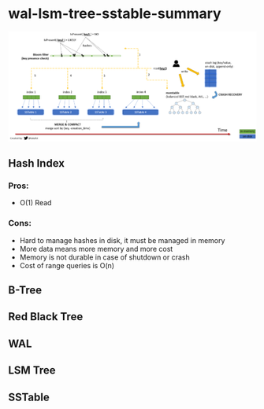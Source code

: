 # wal-lsm-tree-sstable-summary

![lsm-tree](assets/images/lsm.jpg)

## Hash Index
### Pros:
  + O(1) Read
### Cons:
  + Hard to manage hashes in disk, it must be managed in memory
  + More data means more memory and more cost
  + Memory is not durable in case of shutdown or crash
  + Cost of range queries is O(n)

## B-Tree
## Red Black Tree
## WAL
## LSM Tree
## SSTable
